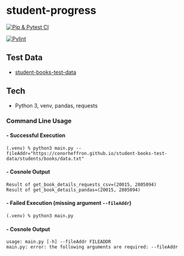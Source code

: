 # student-progress

[![Pip & Pytest CI](https://github.com/conorheffron/student-progress/actions/workflows/python-app.yml/badge.svg)](https://github.com/conorheffron/student-progress/actions/workflows/python-app.yml)

[![Pylint](https://github.com/conorheffron/student-progress/actions/workflows/pylint.yml/badge.svg)](https://github.com/conorheffron/student-progress/actions/workflows/pylint.yml)

## Test Data
 - [student-books-test-data](https://conorheffron.github.io/student-books-test-data/)

## Tech
 - Python 3, venv, pandas, requests

### Command Line Usage
#### - Successful Execution
```shell
(.venv) % python3 main.py --fileAddr="https://conorheffron.github.io/student-books-test-data/students/books/data.txt"
```
#### - Cosnole Output
 ```shell
 Result of get_book_details_requests_csv=(20015, 2805094)
 Result of get_book_details_pandas=(20015, 2805094)
 ```
#### - Failed Execution (missing argument `--fileAddr`)
```shell
(.venv) % python3 main.py
```
#### - Cosnole Output
 ```shell
 usage: main.py [-h] --fileAddr FILEADDR
 main.py: error: the following arguments are required: --fileAddr
 ```
